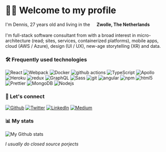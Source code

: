 <h1>
  👋🏻 Welcome to my profile
</h1>

<p>
  I'm Dennis, 27 years old and living in the
  <img src="https://image.flaticon.com/icons/svg/197/197441.svg" width="13" />
  <b>Zwolle, The Netherlands</b><br /><br />
  I'm full-stack software consultant from with a broad interest in
  micro-architecture (read; sites, services, containerized platforms), mobile
  apps, cloud (AWS / Azure), design (UI / UX), new-age storytelling (XR) and
  data.
</p>

<h3>🛠 Frequently used technologies</h3>
<p>
  <img
    alt="React"
    src="https://img.shields.io/badge/-React-45b8d8?style=flat-square&logo=react&logoColor=white"
  />
  <img
    alt="Webpack"
    src="https://img.shields.io/badge/-Webpack-8DD6F9?style=flat-square&logo=webpack&logoColor=white"
  />
  <img
    alt="Docker"
    src="https://img.shields.io/badge/-Docker-46a2f1?style=flat-square&logo=docker&logoColor=white"
  />
  <img
    alt="github actions"
    src="https://img.shields.io/badge/-Github_Actions-2088FF?style=flat-square&logo=github-actions&logoColor=white"
  />
  <img
    alt="TypeScript"
    src="https://img.shields.io/badge/-TypeScript-007ACC?style=flat-square&logo=typescript&logoColor=white"
  />
  <img
    alt="Apollo"
    src="https://img.shields.io/badge/-Apollo%20GraphQL-311C87?style=flat-square&logo=apollo-graphql&logoColor=white"
  />
  <img
    alt="Heroku"
    src="https://img.shields.io/badge/-Heroku-430098?style=flat-square&logo=heroku&logoColor=white"
  />
  <img
    alt="redux"
    src="https://img.shields.io/badge/-Redux-764ABC?style=flat-square&logo=redux&logoColor=white"
  />
  <img
    alt="GraphQL"
    src="https://img.shields.io/badge/-GraphQL-E10098?style=flat-square&logo=graphql&logoColor=white"
  />
  <img
    alt="Sass"
    src="https://img.shields.io/badge/-Sass-CC6699?style=flat-square&logo=sass&logoColor=white"
  />
  <img
    alt="git"
    src="https://img.shields.io/badge/-Git-F05032?style=flat-square&logo=git&logoColor=white"
  />
  <img
    alt="angular"
    src="https://img.shields.io/badge/-Angular-DD0031?style=flat-square&logo=angular&logoColor=white"
  />
  <img
    alt="npm"
    src="https://img.shields.io/badge/-NPM-CB3837?style=flat-square&logo=npm&logoColor=white"
  />
  <img
    alt="html5"
    src="https://img.shields.io/badge/-HTML5-E34F26?style=flat-square&logo=html5&logoColor=white"
  />
  <img
    alt="Prettier"
    src="https://img.shields.io/badge/-Prettier-F7B93E?style=flat-square&logo=prettier&logoColor=white"
  />
  <img
    alt="MongoDB"
    src="https://img.shields.io/badge/-MongoDB-13aa52?style=flat-square&logo=mongodb&logoColor=white"
  />
  <img
    alt="Nodejs"
    src="https://img.shields.io/badge/-Nodejs-43853d?style=flat-square&logo=Node.js&logoColor=white"
  />
</p>
<h3>🔌 Let's connect</h3>
<p>
  <a href="https://github.com/0x1ad2" target="_blank"
    ><img
      alt="Github"
      src="https://img.shields.io/badge/GitHub-%2312100E.svg?&style=for-the-badge&logo=Github&logoColor=white"
  /></a>
  <a href="https://twitter.com/0x1ad2" target="_blank"
    ><img
      alt="Twitter"
      src="https://img.shields.io/badge/twitter-%231DA1F2.svg?&style=for-the-badge&logo=twitter&logoColor=white"
  /></a>
  <a href="https://www.linkedin.com/in/dbbruijn/" target="_blank"
    ><img
      alt="LinkedIn"
      src="https://img.shields.io/badge/linkedin-%230077B5.svg?&style=for-the-badge&logo=linkedin&logoColor=white"
  /></a>
  <a href="https://medium.com/@0x1AD2" target="_blank"
    ><img
      alt="Medium"
      src="https://img.shields.io/badge/medium-%2312100E.svg?&style=for-the-badge&logo=medium&logoColor=white"
  /></a>
</p>
<h3>📊 My stats</h3>

![My Github
stats](https://github-readme-stats.vercel.app/api/?username=0x1ad2&show_icons=true&title_color=fff&icon_color=ffffff&text_color=ffffff&bg_color=972469)

<i>I usually do closed source porjects</i>

